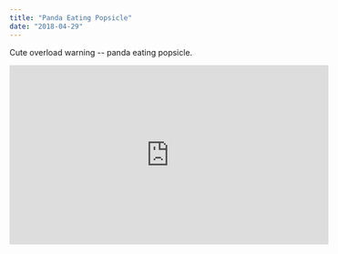 ```yaml
---
title: "Panda Eating Popsicle"
date: "2018-04-29"
---
```


Cute overload warning -- panda eating popsicle.

<iframe width="560" height="315" src="https://www.youtube.com/embed/18csd4EGZuU" frameborder="0" allow="autoplay; encrypted-media" allowfullscreen></iframe>